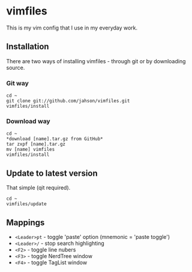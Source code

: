 vimfiles
=======
This is my vim config that I use in my everyday work.

Installation
------------

There are two ways of installing vimfiles - through git or by downloading source.

### Git way
    cd ~
    git clone git://github.com/jahson/vimfiles.git
    vimfiles/install

### Download way
    cd ~
    *download [name].tar.gz from GitHub*
    tar zxpf [name].tar.gz
    mv [name] vimfiles
    vimfiles/install

Update to latest version
------------------------

That simple (qit required).

    cd ~
    vimfiles/update

Mappings
--------

* ``<Leader>pt`` - toggle 'paste' option (mnemonic = 'paste toggle')
* ``<Leader>/`` - stop search highlighting
* ``<F2>`` - toggle line nubers
* ``<F3>`` - toggle NerdTree window
* ``<F4>`` - toggle TagList window
